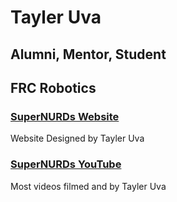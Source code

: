 # Tayler Uva

## Alumni, Mentor, Student

## **FRC Robotics**
### [SuperNURDs Website](www.frcteam3255.com)
Website Designed by Tayler Uva
### [SuperNURDs YouTube](http://www.youtube.com/FRC3255)
Most videos filmed and by Tayler Uva